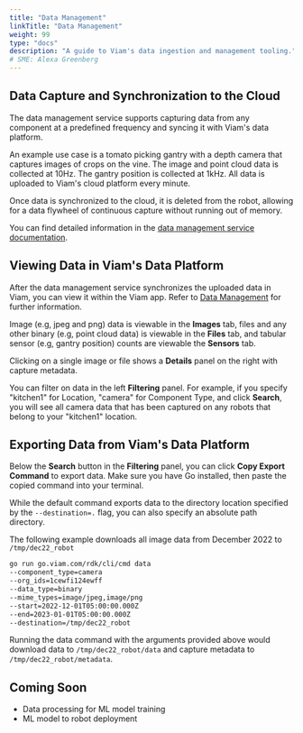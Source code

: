 ```yaml
---
title: "Data Management"
linkTitle: "Data Management"
weight: 99
type: "docs"
description: "A guide to Viam's data ingestion and management tooling."
# SME: Alexa Greenberg
---
```


## Data Capture and Synchronization to the Cloud

The data management service supports capturing data from any component at a predefined frequency and syncing it with Viam's data platform.

An example use case is a tomato picking gantry with a depth camera that captures images of crops on the vine.
The image and point cloud data is collected at 10Hz.
The gantry position is collected at 1kHz.
All data is uploaded to Viam's cloud platform every minute.

Once data is synchronized to the cloud, it is deleted from the robot, allowing for a data flywheel of continuous capture without running out of memory.

You can find detailed information in the [data management service documentation](../../services/data-management/).

## Viewing Data in Viam's Data Platform

After the data management service synchronizes the uploaded data in Viam, you can view it within the Viam app. Refer to [Data Management](https://app.viam.com/data) for further information.

Image (e.g, jpeg and png) data is viewable in the **Images** tab, files and any other binary (e.g, point cloud data) is viewable in the **Files** tab, and tabular sensor (e.g, gantry position) counts are viewable the **Sensors** tab.

Clicking on a single image or file shows a **Details** panel on the right with capture metadata.

You can filter on data in the left **Filtering** panel.
For example, if you specify "kitchen1" for Location, "camera" for Component Type, and click **Search**, you will see all camera data that has been captured on any robots that belong to your "kitchen1" location.

## Exporting Data from Viam's Data Platform

Below the **Search** button in the **Filtering** panel, you can click **Copy Export Command** to export data.
Make sure you have Go installed, then paste the copied command into your terminal.

While the default command exports data to the directory location specified by the `--destination=.` flag, you can also specify an absolute path directory.

The following example downloads all image data from December 2022 to `/tmp/dec22_robot`

```bash
go run go.viam.com/rdk/cli/cmd data
--component_type=camera
--org_ids=1cewfi124ewff
--data_type=binary
--mime_types=image/jpeg,image/png
--start=2022-12-01T05:00:00.000Z
--end=2023-01-01T05:00:00.000Z
--destination=/tmp/dec22_robot
```

Running the data command with the arguments provided above would download data to `/tmp/dec22_robot/data` and capture metadata to `/tmp/dec22_robot/metadata`.

## Coming Soon

- Data processing for ML model training
- ML model to robot deployment
